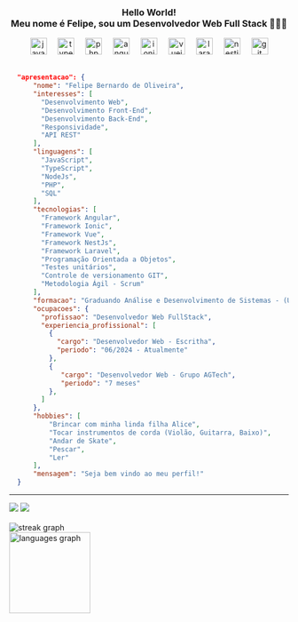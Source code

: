 <h3 align="center">Hello World! <br> Meu nome é Felipe, sou um Desenvolvedor Web Full Stack 👨🏽‍💻</h3>
<div align="center">
  <img src="https://cdn.jsdelivr.net/gh/devicons/devicon/icons/javascript/javascript-original.svg" height="30" alt="javascript logo"  />
  <img width="12" />
  <img src="https://cdn.jsdelivr.net/gh/devicons/devicon/icons/typescript/typescript-original.svg" height="30" alt="typescript logo"  />
  <img width="12" />
  <img src="https://cdn.jsdelivr.net/gh/devicons/devicon/icons/php/php-original.svg" height="30" alt="php logo"  />
  <img width="12" />
  <img src="https://cdn.jsdelivr.net/gh/devicons/devicon/icons/angularjs/angularjs-original.svg" height="30" alt="angularjs logo"  />
  <img width="12" />
  <img src="https://cdn.jsdelivr.net/gh/devicons/devicon/icons/ionic/ionic-original.svg" height="30" alt="ionic logo"  />
  <img width="12" />
  <img src="https://cdn.jsdelivr.net/gh/devicons/devicon/icons/vuejs/vuejs-original.svg" height="30" alt="vuejs logo"  />
  <img width="12" />
  <img src="https://cdn.worldvectorlogo.com/logos/laravel-2.svg" height="30" alt="laravel logo"  />
  <img width="12" />
  <img src="https://img.icons8.com/?size=100&id=9ESZMOeUioJS&format=png&color=000000" height="30" alt="nestjs logo"  />
  <img width="12" />
  <img src="https://cdn.jsdelivr.net/gh/devicons/devicon/icons/git/git-original.svg" height="30" alt="git logo" style="color:"  />
</div>
<br>

```json
  "apresentacao": {
      "nome": "Felipe Bernardo de Oliveira",
      "interesses": [
        "Desenvolvimento Web",
        "Desenvolvimento Front-End",
        "Desenvolvimento Back-End",
        "Responsividade",
        "API REST"
      ],
      "linguagens": [
        "JavaScript",
        "TypeScript",
        "NodeJs",
        "PHP",
        "SQL"
      ],
      "tecnologias": [
        "Framework Angular",
        "Framework Ionic",
        "Framework Vue",
        "Framework NestJs",
        "Framework Laravel",
        "Programação Orientada a Objetos",
        "Testes unitários",
        "Controle de versionamento GIT",
        "Metodologia Ágil - Scrum"
      ],
      "formacao": "Graduando Análise e Desenvolvimento de Sistemas - (UNIP)",
      "ocupacoes": {
        "profissao": "Desenvolvedor Web FullStack",
        "experiencia_profissional": [
          {
            "cargo": "Desenvolvedor Web - Escritha",
            "periodo": "06/2024 - Atualmente"
          },
          {
             "cargo": "Desenvolvedor Web - Grupo AGTech",
             "periodo": "7 meses"
          },
        ]
      },
      "hobbies": [
          "Brincar com minha linda filha Alice",
          "Tocar instrumentos de corda (Violão, Guitarra, Baixo)",
          "Andar de Skate",
          "Pescar",
          "Ler"
      ],
      "mensagem": "Seja bem vindo ao meu perfil!"
  }
```

<hr>
<a href="https://www.linkedin.com/in/felipe-bernardo-de-oliveira-5b93a3274/" target="_blank"><img src="https://img.shields.io/badge/-LinkedIn-%230077B5?style=for-the-badge&logo=linkedin&logoColor=white" target="_blank"></a> 
<a href="https://instagram.com/ffelipebernardo" target="_blank"><img src="https://img.shields.io/badge/-Instagram-%23E4405F?style=for-the-badge&logo=instagram&logoColor=white" target="_blank"></a>
<br>
<div align="left">
<br>
<img src="https://streak-stats.demolab.com?user=FelipeBernardo08&locale=en&mode=weekly&theme=dracula&hide_border=true"  alt="streak graph"  />
<br>
<img src="https://github-readme-stats.vercel.app/api/top-langs?username=FelipeBernardo08&locale=en&hide_title=true&layout=compact&card_width=288&hide=html,css,c&langs_count=5&theme=dracula&hide_border=true" height="146" alt="languages graph" /> <br>
</div>


